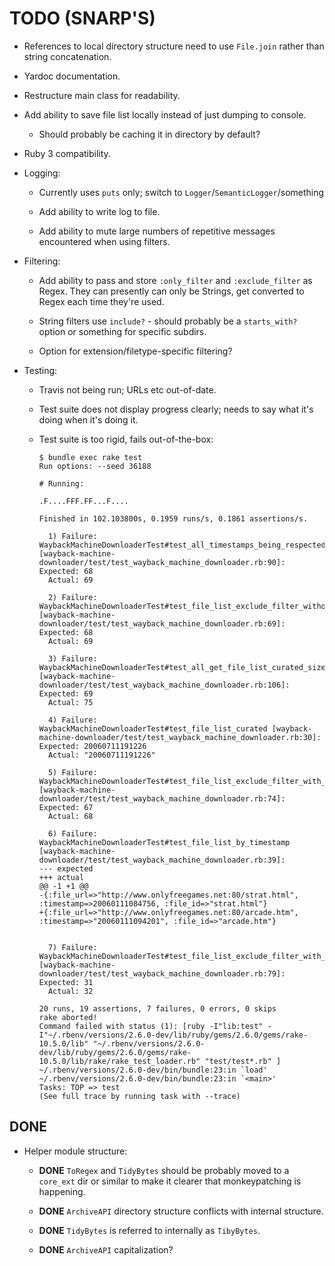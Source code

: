 # TODO (SNARP'S)

- References to local directory structure need to use `File.join` rather than string concatenation.

- Yardoc documentation.

- Restructure main class for readability.

- Add ability to save file list locally instead of just dumping to console.

    * Should probably be caching it in directory by default?

- Ruby 3 compatibility.

- Logging:

    * Currently uses `puts` only; switch to `Logger`/`SemanticLogger`/something

    * Add ability to write log to file.

    * Add ability to mute large numbers of repetitive messages encountered when using filters.

- Filtering:

    * Add ability to pass and store `:only_filter` and `:exclude_filter` as Regex. They can presently can only be Strings, get converted to Regex each time they're used.

    * String filters use `include?` - should probably be a `starts_with?` option or something for specific subdirs.

    * Option for extension/filetype-specific filtering?

- Testing:
  
    * Travis not being run; URLs etc out-of-date.

    * Test suite does not display progress clearly; needs to say what it's doing when it's doing it.

    * Test suite is too rigid, fails out-of-the-box:

        ```
        $ bundle exec rake test
        Run options: --seed 36188

        # Running:

        .F....FFF.FF...F....

        Finished in 102.103800s, 0.1959 runs/s, 0.1861 assertions/s.

          1) Failure:
        WaybackMachineDownloaderTest#test_all_timestamps_being_respected [wayback-machine-downloader/test/test_wayback_machine_downloader.rb:90]:
        Expected: 68
          Actual: 69

          2) Failure:
        WaybackMachineDownloaderTest#test_file_list_exclude_filter_without_matches [wayback-machine-downloader/test/test_wayback_machine_downloader.rb:69]:
        Expected: 68
          Actual: 69

          3) Failure:
        WaybackMachineDownloaderTest#test_all_get_file_list_curated_size [wayback-machine-downloader/test/test_wayback_machine_downloader.rb:106]:
        Expected: 69
          Actual: 75

          4) Failure:
        WaybackMachineDownloaderTest#test_file_list_curated [wayback-machine-downloader/test/test_wayback_machine_downloader.rb:30]:
        Expected: 20060711191226
          Actual: "20060711191226"

          5) Failure:
        WaybackMachineDownloaderTest#test_file_list_exclude_filter_with_1_match [wayback-machine-downloader/test/test_wayback_machine_downloader.rb:74]:
        Expected: 67
          Actual: 68

          6) Failure:
        WaybackMachineDownloaderTest#test_file_list_by_timestamp [wayback-machine-downloader/test/test_wayback_machine_downloader.rb:39]:
        --- expected
        +++ actual
        @@ -1 +1 @@
        -{:file_url=>"http://www.onlyfreegames.net:80/strat.html", :timestamp=>20060111084756, :file_id=>"strat.html"}
        +{:file_url=>"http://www.onlyfreegames.net:80/arcade.htm", :timestamp=>"20060111094201", :file_id=>"arcade.htm"}


          7) Failure:
        WaybackMachineDownloaderTest#test_file_list_exclude_filter_with_a_regex [wayback-machine-downloader/test/test_wayback_machine_downloader.rb:79]:
        Expected: 31
          Actual: 32

        20 runs, 19 assertions, 7 failures, 0 errors, 0 skips
        rake aborted!
        Command failed with status (1): [ruby -I"lib:test" -I"~/.rbenv/versions/2.6.0-dev/lib/ruby/gems/2.6.0/gems/rake-10.5.0/lib" "~/.rbenv/versions/2.6.0-dev/lib/ruby/gems/2.6.0/gems/rake-10.5.0/lib/rake/rake_test_loader.rb" "test/test*.rb" ]
        ~/.rbenv/versions/2.6.0-dev/bin/bundle:23:in `load'
        ~/.rbenv/versions/2.6.0-dev/bin/bundle:23:in `<main>'
        Tasks: TOP => test
        (See full trace by running task with --trace)
        ```

## DONE

- Helper module structure:

    * __DONE__ `ToRegex` and `TidyBytes` should be probably moved to a `core_ext` dir or similar to make it clearer that monkeypatching is happening.

    * __DONE__ `ArchiveAPI` directory structure conflicts with internal structure.

    * __DONE__ `TidyBytes` is referred to internally as `TibyBytes`.

    * __DONE__ `ArchiveAPI` capitalization?